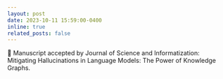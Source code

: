 ```yaml
---
layout: post
date: 2023-10-11 15:59:00-0400
inline: true
related_posts: false
---
```


📝 Manuscript accepted by Journal of Science and Informatization: Mitigating Hallucinations in Language Models: The Power of Knowledge Graphs.
